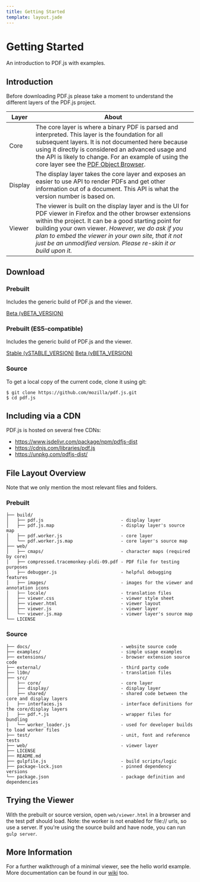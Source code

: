 ```yaml
---
title: Getting Started
template: layout.jade
---
```


# Getting Started

An introduction to PDF.js with examples.

## Introduction

Before downloading PDF.js please take a moment to understand the different layers of the PDF.js project.

<table class="table">
  <thead>
    <tr>
      <th>Layer</th>
      <th>About</th>
    </tr>
  </thead>
  <tbody>
    <tr>
      <td>Core</td>
      <td>The core layer is where a binary PDF is parsed and interpreted. This layer is the foundation for all subsequent layers. It is not documented here because using it directly is considered an advanced usage and the API is likely to change. For an example of using the core layer see the <a href="https://github.com/brendandahl/pdf.js.utils/tree/master/browser">PDF Object Browser</a>.
      </td>
    </tr>
    <tr>
      <td>Display</td>
      <td>The display layer takes the core layer and exposes an easier to use API to render PDFs and get other information out of a document. This API is what the version number is based on.</td>
    </tr>
    <tr>
      <td>Viewer</td>
      <td>The viewer is built on the display layer and is the UI for PDF viewer in Firefox and the other browser extensions within the project. It can be a good starting point for building your own viewer. <em>However, we do ask if you plan to embed the viewer in your own site, that it not just be an unmodified version. Please re-skin it or build upon it.</em></td>
    </tr>
  </tbody>
</table>

## Download

<div class="row">
  <div class="col-md-4">
    <h3>Prebuilt</h3>
    <p>
      Includes the generic build of PDF.js and the viewer.
    </p>
    <span class="GROUP_CLASS">
      <a type="button" class="btn btn-warning HIDDEN_CLASS" href="https://github.com/mozilla/pdf.js/releases/download/vBETA_VERSION/pdfjs-BETA_VERSION-dist.zip">Beta (vBETA_VERSION)</a>
    </span>
  </div>
  <div class="col-md-4">
    <h3>Prebuilt (ES5-compatible)</h3>
    <p>
      Includes the generic build of PDF.js and the viewer.
    </p>
    <span class="GROUP_CLASS">
      <a type="button" class="btn btn-primary" href="https://github.com/mozilla/pdf.js/releases/download/vSTABLE_VERSION/pdfjs-STABLE_VERSION-dist.zip">Stable (vSTABLE_VERSION)</a>
      <a type="button" class="btn btn-warning HIDDEN_CLASS" href="https://github.com/mozilla/pdf.js/releases/download/vBETA_VERSION/pdfjs-BETA_VERSION-es5-dist.zip">Beta (vBETA_VERSION)</a>
    </span>
  </div>
  <div class="col-md-4">
    <h3>Source</h3>
    To get a local copy of the current code, clone it using git:
    <pre><code>$ git clone https://github.com/mozilla/pdf.js.git
$ cd pdf.js
</code></pre>
  </div>
</div>

## Including via a CDN

PDF.js is hosted on several free CDNs:
 - https://www.jsdelivr.com/package/npm/pdfjs-dist
 - https://cdnjs.com/libraries/pdf.js
 - https://unpkg.com/pdfjs-dist/

## File Layout Overview

Note that we only mention the most relevant files and folders.

### Prebuilt

```
├── build/
│   ├── pdf.js                             - display layer
│   ├── pdf.js.map                         - display layer's source map
│   ├── pdf.worker.js                      - core layer
│   └── pdf.worker.js.map                  - core layer's source map
├── web/
│   ├── cmaps/                             - character maps (required by core)
│   ├── compressed.tracemonkey-pldi-09.pdf - PDF file for testing purposes
│   ├── debugger.js                        - helpful debugging features
│   ├── images/                            - images for the viewer and annotation icons
│   ├── locale/                            - translation files
│   ├── viewer.css                         - viewer style sheet
│   ├── viewer.html                        - viewer layout
│   ├── viewer.js                          - viewer layer
│   └── viewer.js.map                      - viewer layer's source map
└── LICENSE
```

### Source

```
├── docs/                                  - website source code
├── examples/                              - simple usage examples
├── extensions/                            - browser extension source code
├── external/                              - third party code
├── l10n/                                  - translation files
├── src/
│   ├── core/                              - core layer
│   ├── display/                           - display layer
│   ├── shared/                            - shared code between the core and display layers
│   ├── interfaces.js                      - interface definitions for the core/display layers
│   ├── pdf.*.js                           - wrapper files for bundling
│   └── worker_loader.js                   - used for developer builds to load worker files
├── test/                                  - unit, font and reference tests
├── web/                                   - viewer layer
├── LICENSE
├── README.md
├── gulpfile.js                            - build scripts/logic
├── package-lock.json                      - pinned dependency versions
└── package.json                           - package definition and dependencies
```

## Trying the Viewer

With the prebuilt or source version, open `web/viewer.html` in a browser and the test pdf should load. Note: the worker is not enabled for file:// urls, so use a server. If you're using the source build and have node, you can run `gulp server`.

## More Information

For a further walkthrough of a minimal viewer, see the hello world example. More documentation can be found in our [wiki](https://github.com/mozilla/pdf.js/wiki) too.
